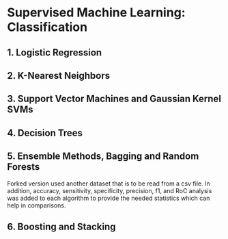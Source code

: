 # Supervised Machine Learning: Classification 

## 1. Logistic Regression

## 2. K-Nearest Neighbors

## 3. Support Vector Machines and Gaussian Kernel SVMs
## 4. Decision Trees
## 5. Ensemble Methods, Bagging and Random Forests
Forked version used another dataset that is to be read from a csv file. In addition, accuracy, sensitivity, specificity, precision, f1, and RoC analysis was added to each algorithm to provide the needed statistics which can help in comparisons.     

## 6. Boosting and Stacking
